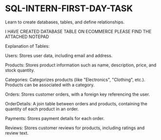 # SQL-INTERN-FIRST-DAY-TASK
Learn to create databases, tables, and define relationships.

I HAVE CREATED DATABASE TABLE ON ECOMMERCE
PLEASE FIND THE ATTACHED NOTEPAD

Explanation of Tables:

Users: Stores user data, including email and address.

Products: Stores product information such as name, description, price, and stock quantity.

Categories: Categorizes products (like "Electronics", "Clothing", etc.). Products can be associated with a category.

Orders: Stores customer orders, with a foreign key referencing the user.

OrderDetails: A join table between orders and products, containing the quantity of each product in an order.

Payments: Stores payment details for each order.

Reviews: Stores customer reviews for products, including ratings and review text.

